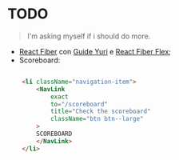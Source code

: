 # TODO

> I'm asking myself if i should do more.

- [React Fiber](https://github.com/pmndrs/react-three-fiber) con [Guide Yuri](https://www.youtube.com/watch?v=JbYGlaCo8-M) e [React Fiber Flex](https://github.com/pmndrs/react-three-flex);
- Scoreboard:

```html

    <li className="navigation-item">
        <NavLink
            exact
            to="/scoreboard"
            title="Check the scoreboard"
            className="btn btn--large"
        >
        SCOREBOARD
        </NavLink>
    </li>

```
  